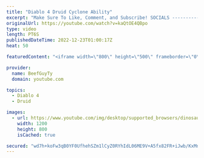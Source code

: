 ```yaml
---
title: "Diablo 4 Druid Cyclone Ability"
excerpt: "Make Sure To Like, Comment, and Subscribe! SOCIALS ---------------------------------------------- Join Our ..."
originalUrl: https://youtube.com/watch?v=kaQtOE4QBpo
type: video
length: PT6S
publishedDateTime: 2022-12-23T01:00:17Z
heat: 50

featuredContent: "<iframe width=\"800\" height=\"500\" frameborder=\"0\" src=\"https://www.youtube.com/embed/kaQtOE4QBpo\" allow=\"accelerometer; autoplay; encrypted-media; gyroscope; picture-in-picture\" allowfullscreen></iframe>"

provider:
  name: BeefGuyTy
  domain: youtube.com

topics:
  - Diablo 4
  - Druid

images:
  - url: https://www.youtube.com/img/desktop/supported_browsers/dinosaur.png
    width: 1200
    height: 800
    isCached: true

secured: "wd7h+koFw3qB0YF0UfhehSZm1lCyZ0RYhIdL06ME9V+A5fx82FR+iJwb/KxMn5PVLjA1uZkOk0K1Rz9jtlYAZrN0a5xyDTlsuu4ef1Yx9AqLxSTsq5T01VlFpZlt+7k6+GuAy2X1cTTYWWz88AJI4DjUpkRlD/k7uCTy1cL/MLwywj0Rq/I0aPfrzMQhp6bcQfX4guD8vwdRoU6ONqV2lOGiVfZ/RfMMwAQzsjeMzDeiG3adtV9F1Y9q/jdW0l2KWKRDIvhZ7Qt+0Q92tulPNOc1aDee8r4/I99qOXyVyRIZXPB3dZTZ36GzVbotF1dEmAZkgZgk42YrF7mPOMEfIugIMhmasscysTGxSj4VPUM304MBicVoB1ROUV0MwIGQO3EeCdO9gXU8b2iYBJ0VlnE5lVEHcEgrTI3o7qCsqW4=;9KMsxctRNrFjjH9pNgI2pA=="
---
```


